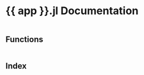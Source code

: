# {{ app }}.jl Documentation

```@contents
```

## Functions

```@docs
```

## Index

```@index
```
